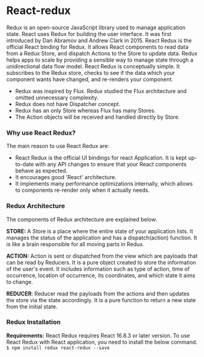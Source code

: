 # React-redux
Redux is an open-source JavaScript library used to manage application state. React uses Redux for building the user interface. It was first introduced by Dan Abramov and Andrew Clark in 2015.
React Redux is the official React binding for Redux. It allows React components to read data from a Redux Store, and dispatch Actions to the Store to update data. Redux helps apps to scale by providing a sensible way to manage state through a unidirectional data flow model. React Redux is conceptually simple. It subscribes to the Redux store, checks to see if the data which your component wants have changed, and re-renders your component.
- Redux was inspired by Flux. Redux studied the Flux architecture and omitted unnecessary complexity.
- Redux does not have Dispatcher concept.
- Redux has an only Store whereas Flux has many Stores.
- The Action objects will be received and handled directly by Store.
### Why use React Redux?
The main reason to use React Redux are:
- React Redux is the official UI bindings for react Application. It is kept up-to-date with any API changes to ensure that your React components behave as expected.
- It encourages good 'React' architecture.
- It implements many performance optimizations internally, which allows to components re-render only when it actually needs.
### Redux Architecture
The components of Redux architecture are explained below.

**STORE:** A Store is a place where the entire state of your application lists. It manages the status of the application and has a dispatch(action) function. It is like a brain responsible for all moving parts in Redux.

**ACTION:** Action is sent or dispatched from the view which are payloads that can be read by Reducers. It is a pure object created to store the information of the user's event. It includes information such as type of action, time of occurrence, location of occurrence, its coordinates, and which state it aims to change.

**REDUCER**: Reducer read the payloads from the actions and then updates the store via the state accordingly. It is a pure function to return a new state from the initial state.

### Redux Installation
**Requirements:** React Redux requires React 16.8.3 or later version.
To use React Redux with React application, you need to install the below command.
`$ npm install redux react-redux --save `